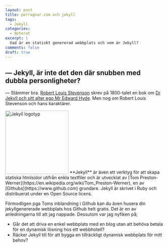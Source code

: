 ```yaml
---
layout: post
title: perragnar.com och jekyll
tags:
  - Jekyll
categories:
  - Noterat
excerpt: |
  Vad är en statiskt genererad webbplats och vem är Jekyll?
comments: false
draft: true
---
```


## — Jekyll, är inte det den där snubben med dubbla personligheter?
— Stämmer bra. [Robert Louis Stevenson](https://sv.wikipedia.org/wiki/Robert_Louis_Stevenson) skrev på 1800-talet en bok om [Dr Jekyll och sitt alter ego Mr Edward Hyde](https://sv.wikipedia.org/wiki/Dr._Jekyll_och_Mr._Hyde).
Men nog om Robert Louis Stevenson och hans karaktärer.

<div class="note" markdown="1">
  <img src="{{ site.baseurl }}/assets/postfiles/jekyll-logo.png" alt="Jekyll logotyp" class="float-left" width="200" />
  **Jekyll** är även ett verktyg för att skapa statiska htmlsidor utifrån enkla textfiler och är utvecklat av [Tom Preston-Werner](https://en.wikipedia.org/wiki/Tom_Preston-Werner), en av [Githubs](https://www.github.com) grundare. Jekyll är skrivet i Ruby och distribuerat under en Open Source licens.
</div>

Förmodligen pga Toms inblandning i Github kan du även husera din jekyllgenererade webbplats hos Github helt gratis. Det är en av anledningarna till att jag nappade. Dessutom var jag nyfiken på;

- Går det att driva en enkel webbplats med en blog utan att behöva betala för en dynamisk lösning hos ett webbhotell?
- Räcker Jekyll till för att bygga en tillräckligt dynamisk webbplats för mitt behov?

